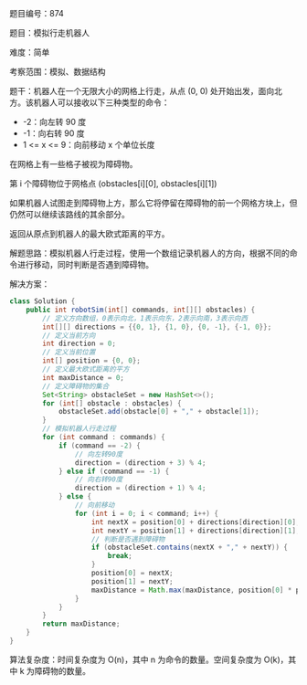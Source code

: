 题目编号：874

题目：模拟行走机器人

难度：简单

考察范围：模拟、数据结构

题干：机器人在一个无限大小的网格上行走，从点 (0, 0) 处开始出发，面向北方。该机器人可以接收以下三种类型的命令：

- -2：向左转 90 度
- -1：向右转 90 度
- 1 <= x <= 9：向前移动 x 个单位长度

在网格上有一些格子被视为障碍物。

第 i 个障碍物位于网格点  (obstacles[i][0], obstacles[i][1])

如果机器人试图走到障碍物上方，那么它将停留在障碍物的前一个网格方块上，但仍然可以继续该路线的其余部分。

返回从原点到机器人的最大欧式距离的平方。

解题思路：模拟机器人行走过程，使用一个数组记录机器人的方向，根据不同的命令进行移动，同时判断是否遇到障碍物。

解决方案：

```java
class Solution {
    public int robotSim(int[] commands, int[][] obstacles) {
        // 定义方向数组，0表示向北，1表示向东，2表示向南，3表示向西
        int[][] directions = {{0, 1}, {1, 0}, {0, -1}, {-1, 0}};
        // 定义当前方向
        int direction = 0;
        // 定义当前位置
        int[] position = {0, 0};
        // 定义最大欧式距离的平方
        int maxDistance = 0;
        // 定义障碍物的集合
        Set<String> obstacleSet = new HashSet<>();
        for (int[] obstacle : obstacles) {
            obstacleSet.add(obstacle[0] + "," + obstacle[1]);
        }
        // 模拟机器人行走过程
        for (int command : commands) {
            if (command == -2) {
                // 向左转90度
                direction = (direction + 3) % 4;
            } else if (command == -1) {
                // 向右转90度
                direction = (direction + 1) % 4;
            } else {
                // 向前移动
                for (int i = 0; i < command; i++) {
                    int nextX = position[0] + directions[direction][0];
                    int nextY = position[1] + directions[direction][1];
                    // 判断是否遇到障碍物
                    if (obstacleSet.contains(nextX + "," + nextY)) {
                        break;
                    }
                    position[0] = nextX;
                    position[1] = nextY;
                    maxDistance = Math.max(maxDistance, position[0] * position[0] + position[1] * position[1]);
                }
            }
        }
        return maxDistance;
    }
}
```

算法复杂度：时间复杂度为 O(n)，其中 n 为命令的数量。空间复杂度为 O(k)，其中 k 为障碍物的数量。